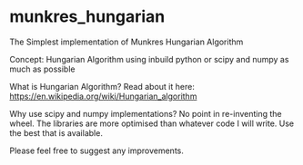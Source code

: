 # munkres_hungarian
The Simplest implementation of Munkres Hungarian Algorithm

Concept:
Hungarian Algorithm using inbuild python or scipy and numpy as much as possible

What is Hungarian Algorithm?
Read about it here: https://en.wikipedia.org/wiki/Hungarian_algorithm

Why use scipy and numpy implementations?
No point in re-inventing the wheel. 
The libraries are more optimised than whatever code I will write. Use the best that is available.

Please feel free to suggest any improvements.
